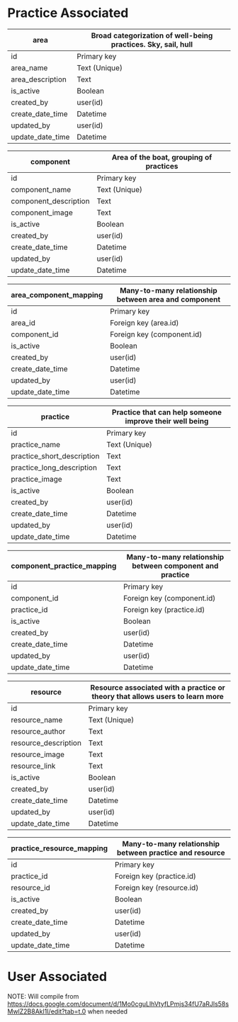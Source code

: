 # Practice Associated
| area      | Broad categorization of well-being practices. Sky, sail, hull |
| ----------- | ----------- |
| id      | Primary key       |
| area_name   | Text  (Unique)       |
| area_description      | Text      |
| is_active      | Boolean       |
| created_by   | user(id)        |
| create_date_time   | Datetime        |
| updated_by   | user(id)         |
| update_date_time   | Datetime        |

| component      | Area of the boat, grouping of practices |
| ----------- | ----------- |
| id      | Primary key       |
| component_name   | Text  (Unique)       |
| component_description   | Text       |
| component_image   | Text       |
| is_active      | Boolean       |
| created_by   | user(id)        |
| create_date_time   | Datetime        |
| updated_by   | user(id)         |
| update_date_time   | Datetime        |

| area_component_mapping  | Many-to-many relationship between area and component |
| ------------------- | ------------------------------------------------------- |
| id                  | Primary key                                            |
| area_id             | Foreign key (area.id)                                  |
| component_id   | Foreign key (component.id)                        |
| is_active           | Boolean                                                |
| created_by          | user(id)                                               |
| create_date_time    | Datetime                                               |
| updated_by          | user(id)                                               |
| update_date_time    | Datetime                                               |


| practice      | Practice that can help someone improve their well being |
| ----------- | ----------- |
| id      | Primary key       |
| practice_name   | Text  (Unique)       |
| practice_short_description   | Text       |
| practice_long_description   | Text       |
| practice_image   | Text       |
| is_active      | Boolean       |
| created_by   | user(id)        |
| create_date_time   | Datetime        |
| updated_by   | user(id)         |
| update_date_time   | Datetime        |

| component_practice_mapping  | Many-to-many relationship between component and practice |
| ----------------------- | ----------------------------------------------------------- |
| id                      | Primary key                                                |
| component_id       | Foreign key (component.id)                            |
| practice_id             | Foreign key (practice.id)                                  |
| is_active               | Boolean                                                    |
| created_by              | user(id)                                                   |
| create_date_time        | Datetime                                                   |
| updated_by              | user(id)                                                   |
| update_date_time        | Datetime                                                   |


| resource      | Resource associated with a practice or theory that allows users to learn more |
| ----------- | ----------- |
| id      | Primary key       |
| resource_name   | Text  (Unique)       |
| resource_author   | Text      |
| resource_description   | Text       |
| resource_image   | Text       |
| resource_link   | Text       |
| is_active      | Boolean       |
| created_by   | user(id)        |
| create_date_time   | Datetime        |
| updated_by   | user(id)         |
| update_date_time   | Datetime        |

| practice_resource_mapping  | Many-to-many relationship between practice and resource |
| ----------------- | ------------------------------------------------------ |
| id                | Primary key                                           |
| practice_id       | Foreign key (practice.id)                             |
| resource_id      | Foreign key (resource.id)                             |
| is_active         | Boolean                                               |
| created_by        | user(id)                                              |
| create_date_time  | Datetime                                              |
| updated_by        | user(id)                                              |
| update_date_time  | Datetime                                              |

# User Associated
NOTE: Will compile from https://docs.google.com/document/d/1Mo0cguLlhVtyfLPmjs34fU7aRJls58sMwlZ2B8Akl1I/edit?tab=t.0 when needed